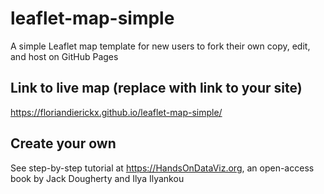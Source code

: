 # leaflet-map-simple
A simple Leaflet map template for new users to fork their own copy, edit, and host on GitHub Pages

## Link to live map (replace with link to your site)
https://floriandierickx.github.io/leaflet-map-simple/

## Create your own
See step-by-step tutorial at https://HandsOnDataViz.org, an open-access book by Jack Dougherty and Ilya Ilyankou
